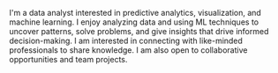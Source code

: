 I'm a data analyst interested in predictive analytics, visualization, and machine learning.  I enjoy analyzing data and using ML techniques to uncover patterns, solve problems, and give insights that drive informed decision-making. I am interested in connecting with like-minded professionals to share knowledge. I am also open to collaborative opportunities and team projects.

<!---
dgeorge1010/dgeorge1010 is a ✨ special ✨ repository because its `README.md` (this file) appears on your GitHub profile.
You can click the Preview link to take a look at your changes.
--->
